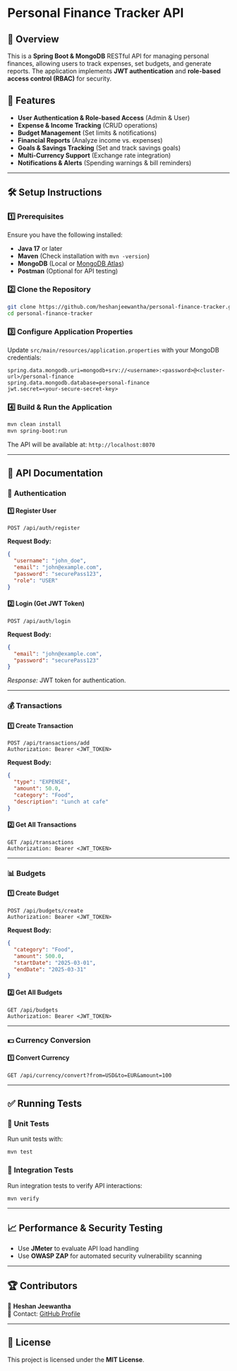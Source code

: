 
# Personal Finance Tracker API

## 📌 Overview
This is a **Spring Boot & MongoDB** RESTful API for managing personal finances, allowing users to track expenses, set budgets, and generate reports. The application implements **JWT authentication** and **role-based access control (RBAC)** for security.

## 🚀 Features
- **User Authentication & Role-based Access** (Admin & User)
- **Expense & Income Tracking** (CRUD operations)
- **Budget Management** (Set limits & notifications)
- **Financial Reports** (Analyze income vs. expenses)
- **Goals & Savings Tracking** (Set and track savings goals)
- **Multi-Currency Support** (Exchange rate integration)
- **Notifications & Alerts** (Spending warnings & bill reminders)

---

## 🛠️ Setup Instructions
### 1️⃣ **Prerequisites**
Ensure you have the following installed:
- **Java 17** or later
- **Maven** (Check installation with `mvn -version`)
- **MongoDB** (Local or [MongoDB Atlas](https://www.mongodb.com/cloud/atlas))
- **Postman** (Optional for API testing)

### 2️⃣ **Clone the Repository**
```sh
git clone https://github.com/heshanjeewantha/personal-finance-tracker.git
cd personal-finance-tracker
```

### 3️⃣ **Configure Application Properties**
Update `src/main/resources/application.properties` with your MongoDB credentials:
```properties
spring.data.mongodb.uri=mongodb+srv://<username>:<password>@<cluster-url>/personal-finance
spring.data.mongodb.database=personal-finance
jwt.secret=<your-secure-secret-key>
```

### 4️⃣ **Build & Run the Application**
```sh
mvn clean install
mvn spring-boot:run
```
The API will be available at: `http://localhost:8070`

---

## 📌 API Documentation

### 🔑 **Authentication**
#### 1️⃣ **Register User**
```http
POST /api/auth/register
```
**Request Body:**
```json
{
  "username": "john_doe",
  "email": "john@example.com",
  "password": "securePass123",
  "role": "USER"
}
```

#### 2️⃣ **Login (Get JWT Token)**
```http
POST /api/auth/login
```
**Request Body:**
```json
{
  "email": "john@example.com",
  "password": "securePass123"
}
```
_Response:_ JWT token for authentication.

---

### 💰 **Transactions**
#### 1️⃣ **Create Transaction**
```http
POST /api/transactions/add
Authorization: Bearer <JWT_TOKEN>
```
**Request Body:**
```json
{
  "type": "EXPENSE",
  "amount": 50.0,
  "category": "Food",
  "description": "Lunch at cafe"
}
```

#### 2️⃣ **Get All Transactions**
```http
GET /api/transactions
Authorization: Bearer <JWT_TOKEN>
```

---

### 📊 **Budgets**
#### 1️⃣ **Create Budget**
```http
POST /api/budgets/create
Authorization: Bearer <JWT_TOKEN>
```
**Request Body:**
```json
{
  "category": "Food",
  "amount": 500.0,
  "startDate": "2025-03-01",
  "endDate": "2025-03-31"
}
```

#### 2️⃣ **Get All Budgets**
```http
GET /api/budgets
Authorization: Bearer <JWT_TOKEN>
```

---

### 💵 **Currency Conversion**
#### 1️⃣ **Convert Currency**
```http
GET /api/currency/convert?from=USD&to=EUR&amount=100
```

---

## ✅ Running Tests
### 🔹 **Unit Tests**
Run unit tests with:
```sh
mvn test
```

### 🔹 **Integration Tests**
Run integration tests to verify API interactions:
```sh
mvn verify
```

---

## 📈 Performance & Security Testing
- Use **JMeter** to evaluate API load handling
- Use **OWASP ZAP** for automated security vulnerability scanning

---

## 🏆 Contributors
👤 **Heshan Jeewantha**  
📧 Contact: [GitHub Profile](https://github.com/heshanjeewantha)

---

## 📜 License
This project is licensed under the **MIT License**.
